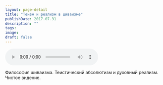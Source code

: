 ```yaml
---
layout: page-detail
title: "Теизм и реализм в шиваизме"
publishDate: 2017.07.31
description: ""
tags:
image:
draft: false
---
```


<audio title="2017.07.31 - Теизм и реализм в шиваизме.mp3" src="https://filer-api.advayta.org/v1.0/public/files/74102" controls=""></audio>

 Философия шиваизма. Теистический абсолютизм и духовный реализм. Чистое видение. 

  
